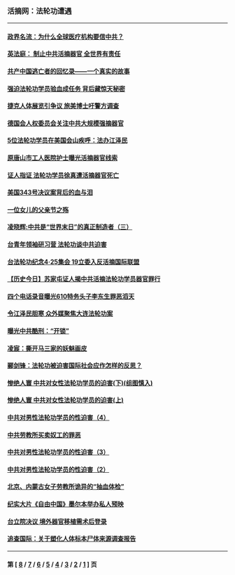 ### 活摘网：法轮功遭遇
---
#### [政界名流：为什么全球医疗机构要信中共？](../../pages/nf5881/n11945479.md?05140430) 
#### [英法庭： 制止中共活摘器官 全世界有责任](../../pages/nf5881/n11330691.md?05140430) 
#### [共产中国逃亡者的回忆录——一个真实的故事](../../pages/nf5881/n10918649.md?05140430) 
#### [强迫法轮功学员验血成任务 背后藏惊天秘密](../../pages/nf5881/n4252384.md?05140430) 
#### [捷克人体展览引争议 旅美博士吁警方调查](../../pages/nf5881/n9429187.md?05140430) 
#### [德国会人权委员会关注中共大规模强摘器官](../../pages/nf5881/n8418950.md?05140430) 
#### [5位法轮功学员在美国会山疾呼：法办江泽民](../../pages/nf5881/n8101519.md?05140430) 
#### [原唐山市工人医院护士曝光活摘器官线索](../../pages/nf5881/n8076384.md?05140430) 
#### [证人指证 法轮功学员徐真遭活摘器官死亡](../../pages/nf5881/n8042467.md?05140430) 
#### [美国343号决议案背后的血与泪](../../pages/nf5881/n8020684.md?05140430) 
#### [一位女儿的父亲节之殇](../../pages/nf5881/n8014122.md?05140430) 
#### [凌晓辉:中共是“世界末日”的真正制造者（三）](../../pages/nf5881/n4210333.md?05140430) 
#### [台青年领袖研习营 法轮功谈中共迫害](../../pages/nf5881/n4141857.md?05140430) 
#### [台法轮功纪念4‧25集会 19立委入反活摘国际联盟](../../pages/nf5881/n4141821.md?05140430) 
#### [【历史今日】苏家屯证人揭中共活摘法轮功学员器官罪行](../../pages/nf5881/n4135912.md?05140430) 
#### [四个电话录音曝光610特务头子李东生罪恶滔天](../../pages/nf5881/n4040060.md?05140430) 
#### [令江泽民胆寒 众外媒聚焦大连法轮功案](../../pages/nf5881/n3932671.md?05140430) 
#### [曝光中共酷刑：“开锁”](../../pages/nf5881/n3889373.md?05140430) 
#### [凌宸：撕开马三家的妖魅画皮](../../pages/nf5881/n3849369.md?05140430) 
#### [郦剑锋：法轮功被迫害国际社会应作怎样的反思？](../../pages/nf5881/n3824560.md?05140430) 
#### [惨绝人寰 中共对女性法轮功学员的迫害(下)(组图慎入)](../../pages/nf5881/n3816285.md?05140430) 
#### [惨绝人寰 中共对女性法轮功学员的迫害(上)](../../pages/nf5881/n3815374.md?05140430) 
#### [中共对男性法轮功学员的性迫害（4）](../../pages/nf5881/n3769144.md?05140430) 
#### [中共劳教所买卖奴工的罪恶](../../pages/nf5881/n3769378.md?05140430) 
#### [中共对男性法轮功学员的性迫害（3）](../../pages/nf5881/n3768231.md?05140430) 
#### [中共对男性法轮功学员的性迫害（2）](../../pages/nf5881/n3767211.md?05140430) 
#### [北京、内蒙古女子劳教所诡异的“抽血体检”](../../pages/nf5881/n3753158.md?05140430) 
#### [纪实大片《自由中国》墨尔本举办私人预映](../../pages/nf5881/n3743337.md?05140430) 
#### [台立院决议 境外器官移植需术后登录](../../pages/nf5881/n3741520.md?05140430) 
#### [追查国际：关于塑化人体标本尸体来源调查报告](../../pages/nf5881/n3740673.md?05140430) 

---
#### 第 [ [8](./8.md?05140430) / [7](./7.md?05140430) / [6](./6.md?05140430) / [5](./5.md?05140430) / [4](./4.md?05140430) / [3](./3.md?05140430) / [2](./2.md?05140430) / [1](./1.md?05140430) ] 页
